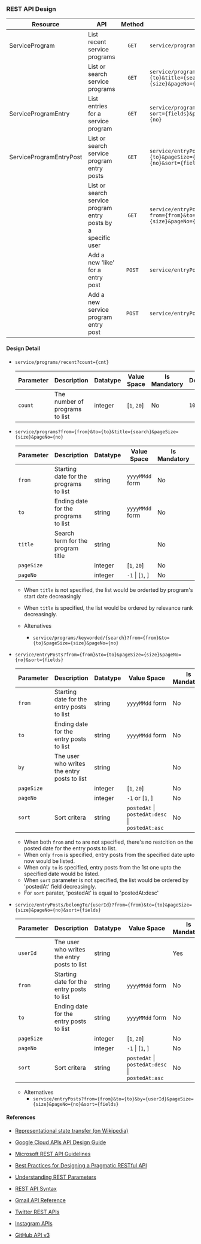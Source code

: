 ### REST API Design

   | Resource | API | Method | URL | Remark |
   | -------- | --- | :----: | --- | ------ |
   | ServiceProgram          | List recent service programs             | `GET`  | `service/programs/recent?count={cnt}` | `N : max(n)` |
   |                         | List or search service programs          | `GET`  | `service/programs?from={from}&to={to}&title={search}&pageSize={size}&pageNo={no}` |   |
   | ServiceProgramEntry     | List entries for a service program       | `GET`  | `service/programs/{programId}/entries?sort={fields}&pageSize={size}&pageNo={no}` |   |
   | ServiceProgramEntryPost | List or search service program entry posts | `GET` | `service/entryPosts?from={from}&to={to}&pageSize={size}&pageNo={no}&sort={fields}` |
   |                         | List or search service program entry posts by a specific user | `GET` | `service/entryPosts/belongTo/{userId}?from={from}&to={to}&pageSize={size}&pageNo={no}&sort={fields}` |
   |                         | Add a new 'like' for a entry post        | `POST` | `service/entryPosts/{postId}/likes` | 
   |                         | Add a new service program entry post     | `POST` | `service/entryPosts/`            |              |

#### Design Detail

* `service/programs/recent?count={cnt}`

  | Parameter | Description | Datatype | Value Space | Is Mandatory | Default | Remarks |
  | --------- | ----------- | -------- | ----------- | ------------ | ------- | ------- |
  | `count` | The number of programs to list | integer | [`1`, `20`] | No | `10`  |   |

  
* `service/programs?from={from}&to={to}&title={search}&pageSize={size}&pageNo={no}`
  
  | Parameter | Description | Datatype | Value Space | Is Mandatory | Default | Remarks |
  | --------- | ----------- | -------- | ----------- | ------------ | ------- | ------- |
  | `from` | Starting date for the programs to list | string | `yyyyMMdd` form | No |   |   |
  | `to`   | Ending date for the programs to list   | string | `yyyyMMdd` form | No |   |   |
  | `title` | Search term for the program title     | string |            | No |   |   |
  | `pageSize` |                                    | integer | [`1`, `20`]   | No | `10` |   |
  | `pageNo`   |                                    | integer | `-1` \| [`1`, ] | No | `1` |   |
    
    * When `title` is not specified, the list would be orderted by program's start date decreasingly
    * When `title` is specified, the list would be ordered by relevance rank decreasingly.
    
    * Altenatives
        * `service/programs/keyworded/{search}?from={from}&to={to}&pageSize={size}&pageNo={no}`

* `service/entryPosts?from={from}&to={to}&pageSize={size}&pageNo={no}&sort={fields}`

  | Parameter | Description | Datatype | Value Space | Is Mandatory | Default | Remarks |
  | --------- | ----------- | -------- | ----------- | ------------ | ------- | ------- |
  | `from` | Starting date for the entry posts to list | string | `yyyyMMdd` form | No |   |   |
  | `to`   | Ending date for the entry posts to list   | string | `yyyyMMdd` form | No |   |   |
  | `by`   | The user who writes the entry posts to list  | string |            | No |   |   |
  | `pageSize` |                                    | integer | [`1`, `20`]    | No | `10`  |   |
  | `pageNo`   |                                    | integer | `-1` or [`1`, ] | No  | `1` |   |
  | `sort`     | Sort critera                       | string  | `postedAt` \| `postedAt:desc` \| `postedAt:asc` | No | `postedAt:desc`  |    |

    * When both `from` and `to` are not specified, there's no restcition on the posted date for the entry posts to list.
    * When only `from` is specified, entry posts from the specified date upto now would be listed.
    * When only `to` is specified, entry posts from the 1st one upto the specified date would be listed.
    * When `sort` parameter is not specified, the list would be ordered by 'postedAt' field decreasingly.
    * For `sort` parater, 'postedAt' is equal to 'postedAt:desc'

* `service/entryPosts/belongTo/{userId}?from={from}&to={to}&pageSize={size}&pageNo={no}&sort={fields}`

  | Parameter | Description | Datatype | Value Space | Is Mandatory | Default | Remarks |
  | --------- | ----------- | -------- | ----------- | ------------ | ------- | ------- |
  | `userId`  | The user who writes the entry posts to list  | string |            | Yes |   |   |
  | `from` | Starting date for the entry posts to list | string | `yyyyMMdd` form | No |   |   |
  | `to`   | Ending date for the entry posts to list   | string | `yyyyMMdd` form | No |   |   |
  | `pageSize` |                                    | integer | [`1`, `20`]       | No | `10`  |   |
  | `pageNo`   |                                    | integer | `-1` \| [`1`, ] | No  | `1`  |   |
  | `sort`     | Sort critera                       | string  | `postedAt` \| `postedAt:desc` \| `postedAt:asc` | No | `postedAt:desc`  |    |

    * Alternatives
        * `service/entryPosts?from={from}&to={to}&by={userId}&pageSize={size}&pageNo={no}&sort={fields}`
  

#### References

* [Representational state transfer (on Wikipedia)](https://en.wikipedia.org/wiki/Representational_state_transfer)
* [Google Cloud APIs API Design Guide](https://cloud.google.com/apis/design/)
* [Microsoft REST API Guidelines](https://github.com/microsoft/api-guidelines)
* [Best Practices for Designing a Pragmatic RESTful API](https://www.vinaysahni.com/best-practices-for-a-pragmatic-restful-api)
* [Understanding REST Parameters](https://www.soapui.org/rest-testing/understanding-rest-parameters.html)
* [REST API Syntax](https://github.com/Esri/geoportal-server/wiki/REST-API-Syntax)

* [Gmail API Reference](https://developers.google.com/gmail/api/v1/reference/)
* [Twitter REST APIs](https://developer.twitter.com/en/docs)
* [Instagram APIs](https://www.instagram.com/developer/endpoints/)
* [GitHub API v3](https://developer.github.com/v3/)
